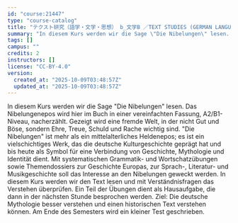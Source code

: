 ```yaml
---
id: "course:21447"
type: "course-catalog"
title: "テクスト研究（語学・文学・思想） b_文学B ／TEXT STUDIES (GERMAN LANGUAGE, LITERATURE AND THOUGHT) b"
summary: "In diesem Kurs werden wir die Sage \"Die Nibelungen\" lesen. Das Nibelungenepos wird hier im Buch in einer vereinfachten F…"
tags: []
campus: ""
credits: 2
instructors: []
license: "CC-BY-4.0"
version:
  created_at: "2025-10-09T03:48:57Z"
  updated_at: "2025-10-09T03:48:57Z"
---
```

In diesem Kurs werden wir die Sage "Die Nibelungen" lesen. Das Nibelungenepos wird hier im Buch in einer vereinfachten Fassung, A2/B1-Niveau, nacherzählt. Gezeigt wird eine fremde Welt, in der nicht Gut und Böse, sondern Ehre, Treue, Schuld und Rache wichtig sind. "Die Nibelungen" ist mehr als ein mittelalterliches Heldenepos; es ist ein vielschichtiges Werk, das die deutsche Kulturgeschichte geprägt hat und bis heute als Symbol für eine Verbindung von Geschichte, Mythologie und Identität dient. Mit systematischen Grammatik- und Wortschatzübungen sowie Themendossiers zur Geschichte Europas, zur Sprach-, Literatur- und Musikgeschichte soll das Interesse an den Nibelungen geweckt werden. In diesem Kurs werden wir den Text lesen und mit Verständnisfragen das Verstehen überprüfen. Ein Teil der Übungen dient als Hausaufgabe, die dann in der nächsten Stunde besprochen werden. Ziel: Die deutsche Mythologie besser verstehen und einen historischen Text verstehen können. Am Ende des Semesters wird ein kleiner Test geschrieben.

